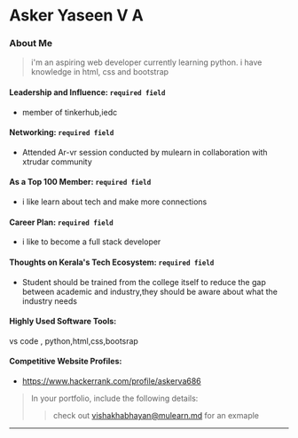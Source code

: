 # Asker Yaseen V A

### About Me

> i'm an aspiring web developer currently learning python. i have knowledge in html, css and bootstrap 

#### Leadership and Influence: `required field`

- member of tinkerhub,iedc

#### Networking: `required field`

- Attended Ar-vr session conducted by mulearn in collaboration with xtrudar community

#### As a Top 100 Member: `required field`

- i like learn about tech and make more connections 
#### Career Plan: `required field`

- i like to become a full stack developer
#### Thoughts on Kerala's Tech Ecosystem: `required field`

- Student should be trained from the college itself to reduce the gap between academic and industry,they should be aware about what the industry needs

#### Highly Used Software Tools:

vs code , python,html,css,bootsrap

#### Competitive Website Profiles:

- https://www.hackerrank.com/profile/askerva686



> In your portfolio, include the following details:
>> check out [vishakhabhayan@mulearn.md](./profile/vishakhabhayan@mulearn.md) for an exmaple

---

